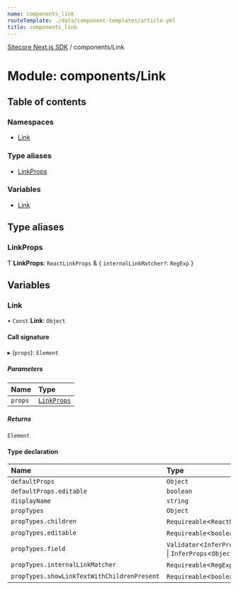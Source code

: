 ```yaml
---
name: components_link
routeTemplate: ./data/component-templates/article.yml
title: components_link
---
```


[Sitecore Next.js SDK](/docs/nextjs/ref/) / components/Link

# Module: components/Link

## Table of contents

### Namespaces

- [Link](/docs/nextjs/ref/modules/components_link/link)

### Type aliases

- [LinkProps](/docs/nextjs/ref/modules/components_link#linkprops)

### Variables

- [Link](/docs/nextjs/ref/modules/components_link#link)

## Type aliases

### LinkProps

Ƭ **LinkProps**: `ReactLinkProps` & { `internalLinkMatcher?`: `RegExp`  }

## Variables

### Link

• `Const` **Link**: `Object`

#### Call signature

▸ (`props`): `Element`

##### Parameters

| Name | Type |
| :------ | :------ |
| `props` | [`LinkProps`](/docs/nextjs/ref/modules/components_link#linkprops) |

##### Returns

`Element`

#### Type declaration

| Name | Type |
| :------ | :------ |
| `defaultProps` | `Object` |
| `defaultProps.editable` | `boolean` |
| `displayName` | `string` |
| `propTypes` | `Object` |
| `propTypes.children` | `Requireable`<`ReactNodeLike`\> |
| `propTypes.editable` | `Requireable`<`boolean`\> |
| `propTypes.field` | `Validator`<`InferProps`<`Object`\> \| `InferProps`<`Object`\>\> |
| `propTypes.internalLinkMatcher` | `Requireable`<`RegExp`\> |
| `propTypes.showLinkTextWithChildrenPresent` | `Requireable`<`boolean`\> |
